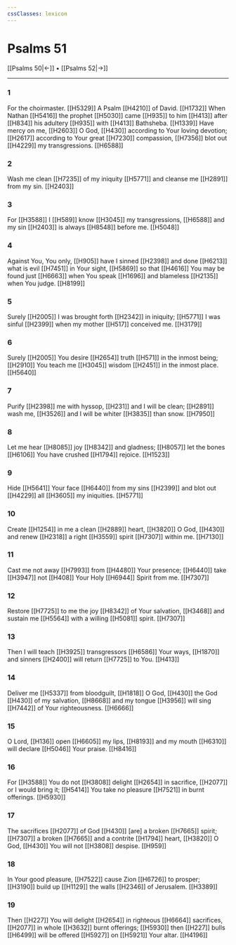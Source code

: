 ```yaml
---
cssClasses: lexicon
---
```


# Psalms 51

[[Psalms 50|←]] • [[Psalms 52|→]]

---

### 1
For the choirmaster. [[H5329]] A Psalm [[H4210]] of David. [[H1732]] When Nathan [[H5416]] the prophet [[H5030]] came [[H935]] to him [[H413]] after [[H834]] his adultery [[H935]] with [[H413]] Bathsheba. [[H1339]] Have mercy on me, [[H2603]] O God, [[H430]] according to Your loving devotion; [[H2617]] according to Your great [[H7230]] compassion, [[H7356]] blot out [[H4229]] my transgressions. [[H6588]]

### 2
Wash me clean [[H7235]] of my iniquity [[H5771]] and cleanse me [[H2891]] from my sin. [[H2403]]

### 3
For [[H3588]] I [[H589]] know [[H3045]] my transgressions, [[H6588]] and my sin [[H2403]] is always [[H8548]] before me. [[H5048]]

### 4
Against You,  You only, [[H905]] have I sinned [[H2398]] and done [[H6213]] what is evil [[H7451]] in Your sight, [[H5869]] so that [[H4616]] You may be found just [[H6663]] when You speak [[H1696]] and blameless [[H2135]] when You judge. [[H8199]]

### 5
Surely [[H2005]] I was brought forth [[H2342]] in iniquity; [[H5771]] I was sinful [[H2399]] when my mother [[H517]] conceived me. [[H3179]]

### 6
Surely [[H2005]] You desire [[H2654]] truth [[H571]] in the inmost being; [[H2910]] You teach me [[H3045]] wisdom [[H2451]] in the inmost place. [[H5640]]

### 7
Purify [[H2398]] me with hyssop, [[H231]] and I will be clean; [[H2891]] wash me, [[H3526]] and I will be whiter [[H3835]] than snow. [[H7950]]

### 8
Let me hear [[H8085]] joy [[H8342]] and gladness; [[H8057]] let the bones [[H6106]] You have crushed [[H1794]] rejoice. [[H1523]]

### 9
Hide [[H5641]] Your face [[H6440]] from my sins [[H2399]] and blot out [[H4229]] all [[H3605]] my iniquities. [[H5771]]

### 10
Create [[H1254]] in me  a clean [[H2889]] heart, [[H3820]] O God, [[H430]] and renew [[H2318]] a right [[H3559]] spirit [[H7307]] within me. [[H7130]]

### 11
Cast me not away [[H7993]] from [[H4480]] Your presence; [[H6440]] take [[H3947]] not [[H408]] Your Holy [[H6944]] Spirit from me. [[H7307]]

### 12
Restore [[H7725]] to me  the joy [[H8342]] of Your salvation, [[H3468]] and sustain me [[H5564]] with a willing [[H5081]] spirit. [[H7307]]

### 13
Then I will teach [[H3925]] transgressors [[H6586]] Your ways, [[H1870]] and sinners [[H2400]] will return [[H7725]] to You. [[H413]]

### 14
Deliver me [[H5337]] from bloodguilt, [[H1818]] O God, [[H430]] the God [[H430]] of my salvation, [[H8668]] and my tongue [[H3956]] will sing [[H7442]] of Your righteousness. [[H6666]]

### 15
O Lord, [[H136]] open [[H6605]] my lips, [[H8193]] and my mouth [[H6310]] will declare [[H5046]] Your praise. [[H8416]]

### 16
For [[H3588]] You do not [[H3808]] delight [[H2654]] in sacrifice, [[H2077]] or I would bring it; [[H5414]] You take no pleasure [[H7521]] in burnt offerings. [[H5930]]

### 17
The sacrifices [[H2077]] of God [[H430]] [are] a broken [[H7665]] spirit; [[H7307]] a broken [[H7665]] and a contrite [[H1794]] heart, [[H3820]] O God, [[H430]] You will not [[H3808]] despise. [[H959]]

### 18
In Your good pleasure, [[H7522]] cause Zion [[H6726]] to prosper; [[H3190]] build up [[H1129]] the walls [[H2346]] of Jerusalem. [[H3389]]

### 19
Then [[H227]] You will delight [[H2654]] in righteous [[H6664]] sacrifices, [[H2077]] in whole [[H3632]] burnt offerings; [[H5930]] then [[H227]] bulls [[H6499]] will be offered [[H5927]] on [[H5921]] Your altar. [[H4196]]


